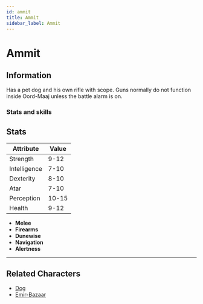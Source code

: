 ```yaml
---
id: ammit
title: Ammit
sidebar_label: Ammit
---
```


# Ammit


## Information

Has a pet dog and his own rifle with scope.
Guns normally do not function inside Oord-Maaj unless the battle alarm is on.

### Stats and skills

## Stats

| Attribute       | Value          |
| --------------- | -------------- |
| Strength        | 9-12           |
| Intelligence    | 7-10           |
| Dexterity       | 8-10           |
| Atar            | 7-10           |
| Perception      | 10-15          |
| Health          | 9-12           |

- **Melee**
- **Firearms**
- **Dunewise**
- **Navigation**
- **Alertness**

---

## Related Characters

- [Dog](./dog)
- [Emir-Bazaar](./emir-bazaar)

